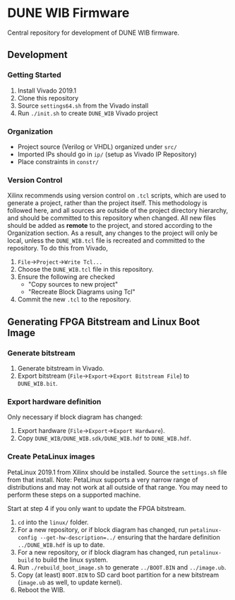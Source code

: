 # DUNE WIB Firmware

Central repository for development of DUNE WIB firmware.

## Development

### Getting Started

1. Install Vivado 2019.1
2. Clone this repository
3. Source `settings64.sh` from the Vivado install
4. Run `./init.sh` to create `DUNE_WIB` Vivado project

### Organization

* Project source (Verilog or VHDL) organized under `src/`
* Imported IPs should go in `ip/` (setup as Vivado IP Repository)
* Place constraints in `constr/`

### Version Control

Xilinx recommends using version control on `.tcl` scripts, which are used to generate a project, rather than the project itself.
This methodology is followed here, and all sources are outside of the project directory hierarchy, and should be committed to this repository when changed.
All new files should be added as **remote** to the project, and stored according to the Organization section.
As a result, any changes to the project will only be local, unless the `DUNE_WIB.tcl` file is recreated and committed to the repository.
To do this from Vivado, 
1. `File`->`Project`->`Write Tcl...`
2. Choose the `DUNE_WIB.tcl` file in this repository.
3. Ensure the following are checked
    * "Copy sources to new project"
    * "Recreate Block Diagrams using Tcl"
4. Commit the new `.tcl` to the repository.

## Generating FPGA Bitstream and Linux Boot Image

### Generate bitstream

1. Generate bitstream in Vivado.
2. Export bitstream (`File`->`Export`->`Export Bitstream File`) to `DUNE_WIB.bit`.

### Export hardware definition

Only necessary if block diagram has changed:

1. Export hardware (`File`->`Export`->`Export Hardware`).
2. Copy `DUNE_WIB/DUNE_WIB.sdk/DUNE_WIB.hdf` to `DUNE_WIB.hdf`.

### Create PetaLinux images

PetaLinux 2019.1 from Xilinx should be installed. Source the `settings.sh` file from that install.
Note: PetaLinux supports a very narrow range of distributions and may not work at all outside of that range. 
You may need to perform these steps on a supported machine.

Start at step 4 if you only want to update the FPGA bitstream.

1. `cd` into the `linux/` folder.
2. For a new repository, or if block diagram has changed, run `petalinux-config --get-hw-description=../` ensuring that the hardare definition `../DUNE_WIB.hdf` is up to date.
3. For a new repository, or if block diagram has changed, run `petalinux-build` to build the linux system.
4. Run `./rebuild_boot_image.sh` to generate `../BOOT.BIN` and `../image.ub`.
5. Copy (at least) `BOOT.BIN` to SD card boot partition for a new bitstream (`image.ub` as well, to update kernel).
6. Reboot the WIB.
